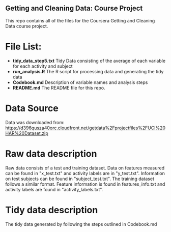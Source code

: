 ## Getting and Cleaning Data: Course Project

This repo contains all of the files for the Coursera Getting and Cleaning Data course project.

# File List:
* **tidy_data_step5.txt** Tidy Data consisting of the average of each variable for each activity and subject
* **run_analysis.R** The R script for processing data and generating the tidy data
* **Codebook.md** Description of variable names and analysis steps
* **README.md** The README file for this repo. 

# Data Source
Data was downloaded from:
https://d396qusza40orc.cloudfront.net/getdata%2Fprojectfiles%2FUCI%20HAR%20Dataset.zip

# Raw data description
Raw data consists of a test and training dataset.
Data on features measured can be found in "x_test.txt" and activity labels are in "y_test.txt". Information on test subjects can be found in "subject_test.txt".
The training dataset follows a similar format.
Feature information is found in features_info.txt and activity labels are found in "activity_labels.txt".

# Tidy data description
The tidy data generated by following the steps outlined in Codebook.md
